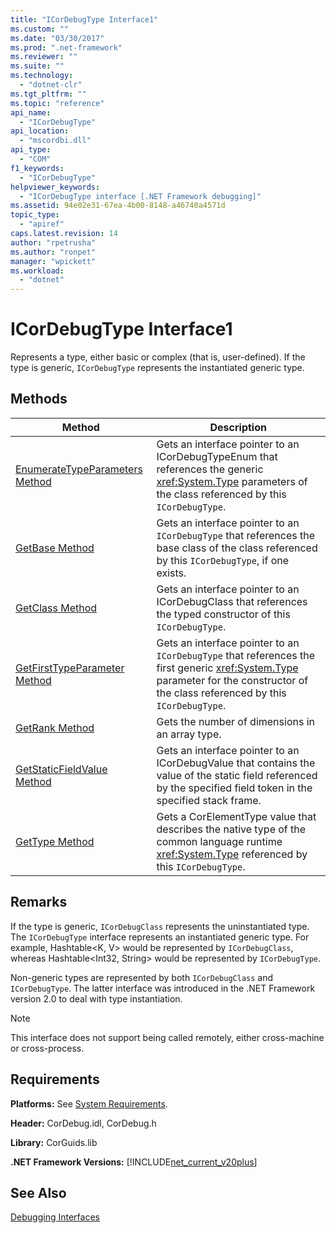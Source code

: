 ```yaml
---
title: "ICorDebugType Interface1"
ms.custom: ""
ms.date: "03/30/2017"
ms.prod: ".net-framework"
ms.reviewer: ""
ms.suite: ""
ms.technology: 
  - "dotnet-clr"
ms.tgt_pltfrm: ""
ms.topic: "reference"
api_name: 
  - "ICorDebugType"
api_location: 
  - "mscordbi.dll"
api_type: 
  - "COM"
f1_keywords: 
  - "ICorDebugType"
helpviewer_keywords: 
  - "ICorDebugType interface [.NET Framework debugging]"
ms.assetid: 94e02e31-67ea-4b00-8148-a46740a4571d
topic_type: 
  - "apiref"
caps.latest.revision: 14
author: "rpetrusha"
ms.author: "ronpet"
manager: "wpickett"
ms.workload: 
  - "dotnet"
---
```

# ICorDebugType Interface1
Represents a type, either basic or complex (that is, user-defined). If the type is generic, `ICorDebugType` represents the instantiated generic type.  
  
## Methods  
  
|Method|Description|  
|------------|-----------------|  
|[EnumerateTypeParameters Method](../../../../docs/framework/unmanaged-api/debugging/icordebugtype-enumeratetypeparameters-method.md)|Gets an interface pointer to an ICorDebugTypeEnum that references the generic <xref:System.Type> parameters of the class referenced by this `ICorDebugType`.|  
|[GetBase Method](../../../../docs/framework/unmanaged-api/debugging/icordebugtype-getbase-method.md)|Gets an interface pointer to an `ICorDebugType` that references the base class of the class referenced by this `ICorDebugType`, if one exists.|  
|[GetClass Method](../../../../docs/framework/unmanaged-api/debugging/icordebugtype-getclass-method.md)|Gets an interface pointer to an ICorDebugClass that references the typed constructor of this `ICorDebugType`.|  
|[GetFirstTypeParameter Method](../../../../docs/framework/unmanaged-api/debugging/icordebugtype-getfirsttypeparameter-method.md)|Gets an interface pointer to an `ICorDebugType` that references the first generic <xref:System.Type> parameter for the constructor of the class referenced by this `ICorDebugType`.|  
|[GetRank Method](../../../../docs/framework/unmanaged-api/debugging/icordebugtype-getrank-method.md)|Gets the number of dimensions in an array type.|  
|[GetStaticFieldValue Method](../../../../docs/framework/unmanaged-api/debugging/icordebugtype-getstaticfieldvalue-method.md)|Gets an interface pointer to an ICorDebugValue that contains the value of the static field referenced by the specified field token in the specified stack frame.|  
|[GetType Method](../../../../docs/framework/unmanaged-api/debugging/icordebugtype-gettype-method.md)|Gets a CorElementType value that describes the native type of the common language runtime <xref:System.Type> referenced by this `ICorDebugType`.|  
  
## Remarks  
 If the type is generic, `ICorDebugClass` represents the uninstantiated type. The `ICorDebugType` interface represents an instantiated generic type. For example, Hashtable\<K, V> would be represented by `ICorDebugClass`, whereas Hashtable\<Int32, String> would be represented by `ICorDebugType`.  
  
 Non-generic types are represented by both `ICorDebugClass` and `ICorDebugType`. The latter interface was introduced in the .NET Framework version 2.0 to deal with type instantiation.  
  
> [!NOTE]
>  This interface does not support being called remotely, either cross-machine or cross-process.  
  
## Requirements  
 **Platforms:** See [System Requirements](../../../../docs/framework/get-started/system-requirements.md).  
  
 **Header:** CorDebug.idl, CorDebug.h  
  
 **Library:** CorGuids.lib  
  
 **.NET Framework Versions:** [!INCLUDE[net_current_v20plus](../../../../includes/net-current-v20plus-md.md)]  
  
## See Also  
 [Debugging Interfaces](../../../../docs/framework/unmanaged-api/debugging/debugging-interfaces.md)
